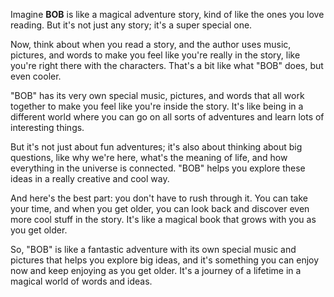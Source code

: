 Imagine **BOB** is like a magical adventure story, kind of like the ones you love reading. But it's not just any story; it's a super special one.

Now, think about when you read a story, and the author uses music, pictures, and words to make you feel like you're really in the story, like you're right there with the characters. That's a bit like what "BOB" does, but even cooler.

"BOB" has its very own special music, pictures, and words that all work together to make you feel like you're inside the story. It's like being in a different world where you can go on all sorts of adventures and learn lots of interesting things.

But it's not just about fun adventures; it's also about thinking about big questions, like why we're here, what's the meaning of life, and how everything in the universe is connected. "BOB" helps you explore these ideas in a really creative and cool way.

And here's the best part: you don't have to rush through it. You can take your time, and when you get older, you can look back and discover even more cool stuff in the story. It's like a magical book that grows with you as you get older.

So, "BOB" is like a fantastic adventure with its own special music and pictures that helps you explore big ideas, and it's something you can enjoy now and keep enjoying as you get older. It's a journey of a lifetime in a magical world of words and ideas.
